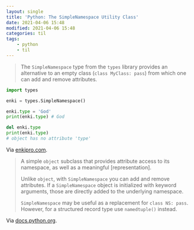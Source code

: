 ```yaml
---
layout: single
title: 'Python: The SimpleNamespace Utility Class'
date: 2021-04-06 15:48
modified: 2021-04-06 15:48
categories: til
tags:
    - python
    - til
---
```


> The `SimpleNamespace` type from the `types` library provides an alternative to an empty class
> (`class MyClass: pass`) from which one can add and remove attributes.

```python
import types

enki = types.SimpleNamespace()

enki.type = 'God'
print(enki.type) # God

del enki.type
print(enki.type)
# object has no attribute 'type'
```

Via [enkipro.com](https://app.enkipro.com/public/insight/56cf076ee4eff806006ee822).

> A simple `object` subclass that provides attribute access to its namespace, as well as a meaningful \[representation\].
>
> Unlike `object`, with `SimpleNamespace` you can add and remove attributes.
> If a `SimpleNamespace` object is initialized with keyword arguments,
> those are directly added to the underlying namespace.
>
> `SimpleNamespace` may be useful as a replacement for `class NS: pass`.
> However, for a structured record type use `namedtuple()` instead.

Via [docs.python.org](https://docs.python.org/3.5/library/types.html#additional-utility-classes-and-functions).
